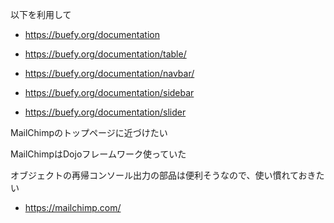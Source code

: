 以下を利用して

- https://buefy.org/documentation

- https://buefy.org/documentation/table/

- https://buefy.org/documentation/navbar/

- https://buefy.org/documentation/sidebar

- https://buefy.org/documentation/slider

MailChimpのトップページに近づけたい

MailChimpはDojoフレームワーク使っていた

オブジェクトの再帰コンソール出力の部品は便利そうなので、使い慣れておきたい

- https://mailchimp.com/
